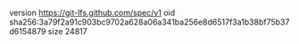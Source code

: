 version https://git-lfs.github.com/spec/v1
oid sha256:3a79f2a91c903bc9702a628a06a341ba256e8d6517f3a1b38bf75b37d6154879
size 24817
